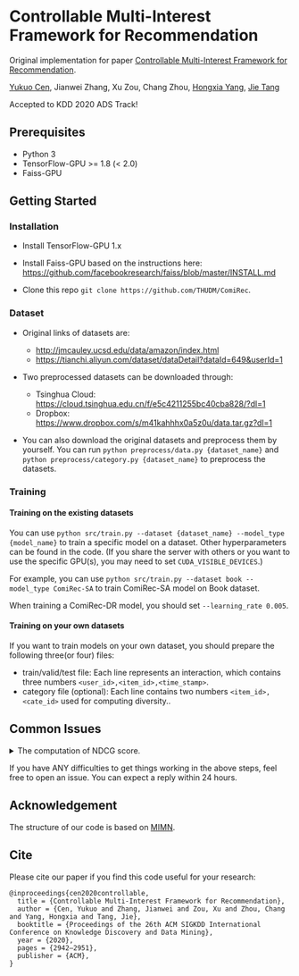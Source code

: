 # Controllable Multi-Interest Framework for Recommendation

Original implementation for paper [Controllable Multi-Interest Framework for Recommendation](https://arxiv.org/abs/2005.09347).

[Yukuo Cen](https://sites.google.com/view/yukuocen), Jianwei Zhang, Xu Zou, Chang Zhou, [Hongxia Yang](https://sites.google.com/site/hystatistics/home), [Jie Tang](http://keg.cs.tsinghua.edu.cn/jietang/)

Accepted to KDD 2020 ADS Track!

## Prerequisites

- Python 3
- TensorFlow-GPU >= 1.8 (< 2.0)
- Faiss-GPU 

## Getting Started

### Installation

- Install TensorFlow-GPU 1.x

- Install Faiss-GPU based on the instructions here: https://github.com/facebookresearch/faiss/blob/master/INSTALL.md

- Clone this repo `git clone https://github.com/THUDM/ComiRec`.

### Dataset

- Original links of datasets are:

  - http://jmcauley.ucsd.edu/data/amazon/index.html
  - https://tianchi.aliyun.com/dataset/dataDetail?dataId=649&userId=1

- Two preprocessed datasets can be downloaded through: 

  - Tsinghua Cloud: https://cloud.tsinghua.edu.cn/f/e5c4211255bc40cba828/?dl=1
  - Dropbox: https://www.dropbox.com/s/m41kahhhx0a5z0u/data.tar.gz?dl=1

- You can also download the original datasets and preprocess them by yourself. You can run `python preprocess/data.py {dataset_name}` and `python preprocess/category.py {dataset_name}` to preprocess the datasets. 

### Training

#### Training on the existing datasets

You can use `python src/train.py --dataset {dataset_name} --model_type {model_name}` to train a specific model on a dataset. Other hyperparameters can be found in the code. (If you share the server with others or you want to use the specific GPU(s), you may need to set `CUDA_VISIBLE_DEVICES`.) 

For example, you can use `python src/train.py --dataset book --model_type ComiRec-SA` to train ComiRec-SA model on Book dataset.

When training a ComiRec-DR model, you should set `--learning_rate 0.005`. 

#### Training on your own datasets

If you want to train models on your own dataset, you should prepare the following three(or four) files:
- train/valid/test file: Each line represents an interaction, which contains three numbers `<user_id>,<item_id>,<time_stamp>`.
- category file (optional): Each line contains two numbers `<item_id>,<cate_id>` used for computing diversity..

## Common Issues

<details>
<summary>
The computation of NDCG score.
</summary>
<br/>
I'm so sorry that the computation of NDCG score is not consistent with the original definition, as mentioned in the issue #6. 
I have updated the computation of NDCG score in the dev branch according to the original definition. 
Therefore, I personally recommend to use the results of recall and hit rate only.
</details>

If you have ANY difficulties to get things working in the above steps, feel free to open an issue. You can expect a reply within 24 hours.

## Acknowledgement

The structure of our code is based on [MIMN](https://github.com/UIC-Paper/MIMN).

## Cite

Please cite our paper if you find this code useful for your research:

```
@inproceedings{cen2020controllable,
  title = {Controllable Multi-Interest Framework for Recommendation},
  author = {Cen, Yukuo and Zhang, Jianwei and Zou, Xu and Zhou, Chang and Yang, Hongxia and Tang, Jie},
  booktitle = {Proceedings of the 26th ACM SIGKDD International Conference on Knowledge Discovery and Data Mining},
  year = {2020},
  pages = {2942–2951},
  publisher = {ACM},
}
```
